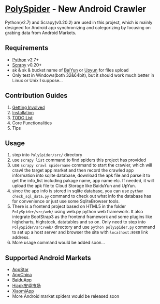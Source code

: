 [PolySpider] - New Android Crawler
==========
Python(v2.7) and Scrapy(v0.20.2) are used in this project, which is mainly designed for Android app synchronizing and categorizing by focusing on grabing data from Android Markets.

## Requirements
*	[Python] v2.7+
*	[Scrapy] v0.20+
*	ak & sk & bucket name of [BaiYun] or [Upyun] for files upload
*	Only test in Windows(both 32&64bit), but it should work much better in Linux or Unix I suppose...

## Contribution Guides
1.	[Getting Involved]
2.	[Installation]
3.	[TODO List]
4.	Core Functionalities
5.	Tips

## Usage
1.	step into `PolySpider/src/` directory
2.	use `scrapy list` command to find spiders this project has provided
3.	use `scrapy crawl spidername` command to start the crawler, which will crawl the target app market and then record the  crawled app information into sqlite database, download the apk file and parse it to get the info_list including pakage name, app name etc. If needed, it will upload the apk file to Cloud Storage like BaiduYun and UpYun.
4.	since the app info is stored in sqlite database, you can use `python check_sql_data.py` command to check out what info the database has for convenience or just use some SqliteBrowser tools.
5.	There is a frontend project based on HTML5 in the folder `PolySpider/src/web/` using web.py python web framework. It also integrate BootStrap3 as the frontend framework and some plugins like highcharts, highstock, datatables and so on. Only need to step into `PolySpider/src/web/` directory and use `python polySpider.py` command to set up a host server and browser the site with `localhost:8080` link address.
6.	More usage command would be added soon...

## Supported Android Markets
*	[AppStar]
*	[AppChina]
*	[BaiduApp]
*	[Hiapk安卓市场]
*	[XiaomiApp]
*	More Android market spiders would be released soon



[AppStar]: http://www.appstar.com.cn/
[AppChina]:http://www.appchina.com/
[BaiduApp]:http://as.baidu.com/
[Hiapk安卓市场]:http://apk.hiapk.com/
[XiaomiApp]:http://app.xiaomi.com/

[Python]: http://www.python.org/
[Scrapy]: http://www.scrapy.org/
[BaiYun]: http://developer.baidu.com
[Upyun]: https://www.upyun.com
[Getting Involved]: http://wh1100717.github.io/PolyTechDocs/docs/invovled/
[Installation]: http://wh1100717.github.io/PolyTechDocs/python/scrapy/installation/
[TODO List]: https://github.com/wh1100717/PolySpider/blob/master/TODO_LIST.md
[PolySpider]: https://github.com/wh1100717/PolySpider
